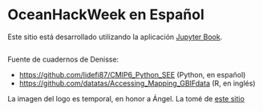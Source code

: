 # OceanHackWeek en Español

Este sitio está desarrollado utilizando la aplicación [Jupyter Book](https://jupyterbook.org).

```{tableofcontents}
```

Fuente de cuadernos de Denisse:

- https://github.com/lidefi87/CMIP6_Python_SEE (Python, en español)
- https://github.com/datatas/Accessing_Mapping_GBIFdata (R, en inglés)

La imagen del logo es temporal, en honor a Ángel. La tomé de [este sitio](https://www.geografiainfinita.com/2020/12/los-mapas-invertidos-el-mundo-al-reves/)

